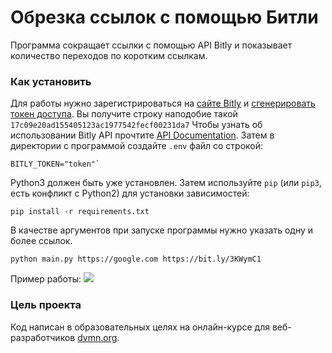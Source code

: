 # Обрезка ссылок с помощью Битли

Программа сокращает ссылки с помощью API Bitly и показывает количество переходов по коротким ссылкам.

### Как установить

Для работы нужно зарегистрироваться на [сайте Bitly](https://bit.ly/) и [сгенерировать токен доступа](https://app.bitly.com/settings/api/). Вы получите строку наподобие такой `17c09e20ad155405123ac1977542fecf00231da7`
Чтобы узнать об использовании Bitly API прочтите [API Documentation](https://dev.bitly.com/).
Затем в директории с программой создайте `.env` файл со строкой:
```
BITLY_TOKEN="token"`
```
Python3 должен быть уже установлен. 
Затем используйте `pip` (или `pip3`, есть конфликт с Python2) для установки зависимостей:
```
pip install -r requirements.txt
```
В качестве аргументов при запуске программы нужно указать одну и более ссылок.
```
python main.py https://google.com https://bit.ly/3KWymC1
```
Пример работы:
![](//https://ibb.co/FKxzQNH)
### Цель проекта

Код написан в образовательных целях на онлайн-курсе для веб-разработчиков [dvmn.org](https://dvmn.org/).